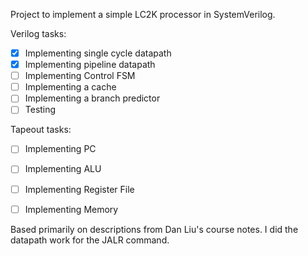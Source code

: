 Project to implement a simple LC2K processor in SystemVerilog.

Verilog tasks:
- [x] Implementing single cycle datapath
- [x] Implementing pipeline datapath
- [ ] Implementing Control FSM
- [ ] Implementing a cache
- [ ] Implementing a branch predictor
- [ ] Testing

Tapeout tasks:
- [ ] Implementing PC
- [ ] Implementing ALU
- [ ] Implementing Register File
- [ ] Implementing Memory


Based primarily on descriptions from Dan Liu's course notes. 
I did the datapath work for the JALR command.